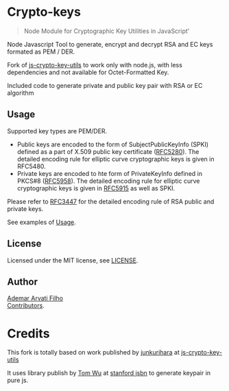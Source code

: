 # Crypto-keys
 > Node Module for Cryptographic Key Utilities in JavaScript'

Node Javascript Tool to generate, encrypt and decrypt RSA and EC keys formated as PEM / DER.

Fork of [js-crypto-key-utils](https://www.npmjs.com/package/js-crypto-key-utils) to work only with node.js,  with less dependencies and not available for Octet-Formatted Key.    

Included code to generate private and public key pair with RSA or EC algorithm


## Usage
Supported key types are PEM/DER.   
 * Public keys are encoded to the form of SubjectPublicKeyInfo (SPKI) defined as a part of X.509 public key certificate ([RFC5280](https://tools.ietf.org/html/rfc5280)). The detailed encoding rule for elliptic curve cryptographic keys is given in RFC5480. 
 * Private keys are encoded to hte form of PrivateKeyInfo defined in PKCS#8 ([RFC5958](https://tools.ietf.org/html/rfc5958)). The detailed encoding rule for elliptic curve cryptographic keys is given in [RFC5915](https://tools.ietf.org/html/rfc5915)  as well as SPKI. 

Please refer to [RFC3447](https://tools.ietf.org/html/rfc3447)  for the detailed encoding rule of RSA public and private keys.

See examples of [Usage](https://github.com/arvati/crypto-keys/blob/master/USAGE.md).

## License
Licensed under the MIT license, see [LICENSE](https://github.com/arvati/crypto-keys/blob/master/LICENSE.md).

## Author
[Ademar Arvati Filho](https://github.com/arvati)    
[Contributors](https://github.com/arvati/crypto-keys/blob/master/AUTHORS.md).

# Credits
This fork is totally based on work published by [junkurihara](https://github.com/junkurihara) at [js-crypto-key-utils](https://github.com/junkurihara/jscu/tree/master/packages/js-crypto-key-utils)

It uses library publish by [Tom Wu](mailto:tjw@cs.Stanford.EDU) at [stanford jsbn](http://www-cs-students.stanford.edu/~tjw/jsbn/) to generate keypair in pure js.

